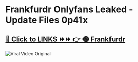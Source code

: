 
 # Frankfurdr Onlyfans Leaked - Update Files 0p41x

## <h2><a href="https://clipsfans.com/Frankfurdr&ref=git">🔗 Click to LINKS ⏩⏩ 👉 🟢 Frankfurdr </a></h2>

<a href="https://clipsfans.com/Frankfurdr&ref=git" rel="nofollow" data-target="animated-image.originalLink"><img src="https://i.ibb.co.com/xMMVF88/686577567.gif" alt="Viral Video Original" style="max-width: 100%; display: inline-block;" data-target="animated-image.originalImage"></a>

